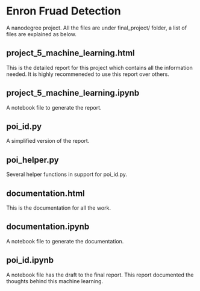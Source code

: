 Enron Fruad Detection
==============

A nanodegree project. All the files are under final_project/ folder, a list of files are explained as below.

## project_5_machine_learning.html
This is the detailed report for this project which contains all the information needed. It is highly recommeneded to use this report over others.

## project_5_machine_learning.ipynb
A notebook file to generate the report.

## poi_id.py
A simplified version of the report.

## poi_helper.py
Several helper functions in support for poi_id.py.

## documentation.html
This is the documentation for all the work.

## documentation.ipynb
A notebook file to generate the documentation.

## poi_id.ipynb
A notebook file has the draft to the final report. This report documented the thoughts behind this machine learning.